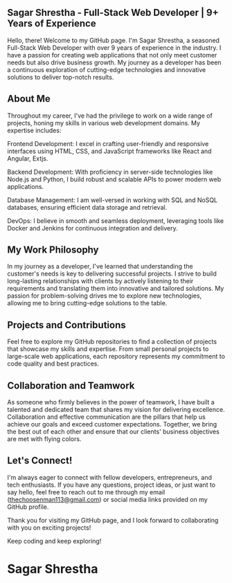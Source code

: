 ## Sagar Shrestha - Full-Stack Web Developer | 9+ Years of Experience

Hello, there! Welcome to my GitHub page. I'm Sagar Shrestha, a seasoned Full-Stack Web Developer with over 9 years of experience in the industry. I have a passion for creating web applications that not only meet customer needs but also drive business growth. My journey as a developer has been a continuous exploration of cutting-edge technologies and innovative solutions to deliver top-notch results.

## About Me
Throughout my career, I've had the privilege to work on a wide range of projects, honing my skills in various web development domains. My expertise includes:

Frontend Development: I excel in crafting user-friendly and responsive interfaces using HTML, CSS, and JavaScript frameworks like React and Angular, Extjs.

Backend Development: With proficiency in server-side technologies like Node.js and Python, I build robust and scalable APIs to power modern web applications.

Database Management: I am well-versed in working with SQL and NoSQL databases, ensuring efficient data storage and retrieval.

DevOps: I believe in smooth and seamless deployment, leveraging tools like Docker and Jenkins for continuous integration and delivery.

## My Work Philosophy
In my journey as a developer, I've learned that understanding the customer's needs is key to delivering successful projects. I strive to build long-lasting relationships with clients by actively listening to their requirements and translating them into innovative and tailored solutions. My passion for problem-solving drives me to explore new technologies, allowing me to bring cutting-edge solutions to the table.

## Projects and Contributions
Feel free to explore my GitHub repositories to find a collection of projects that showcase my skills and expertise. From small personal projects to large-scale web applications, each repository represents my commitment to code quality and best practices.

## Collaboration and Teamwork
As someone who firmly believes in the power of teamwork, I have built a talented and dedicated team that shares my vision for delivering excellence. Collaboration and effective communication are the pillars that help us achieve our goals and exceed customer expectations. Together, we bring the best out of each other and ensure that our clients' business objectives are met with flying colors.

## Let's Connect!
I'm always eager to connect with fellow developers, entrepreneurs, and tech enthusiasts. If you have any questions, project ideas, or just want to say hello, feel free to reach out to me through my email (thechoosenman113@gmail.com) or social media links provided on my GitHub profile.

Thank you for visiting my GitHub page, and I look forward to collaborating with you on exciting projects!

Keep coding and keep exploring!

# Sagar Shrestha
